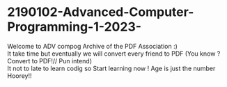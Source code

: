 # 2190102-Advanced-Computer-Programming-1-2023-
Welcome to ADV compog Archive of the PDF Association :)  
It take time but eventually we will convert every friend to PDF (You know ? Convert to PDF!// Pun intend)  
It not to late to learn codig so Start learning now ! Age is just the number Hoorey!! 
